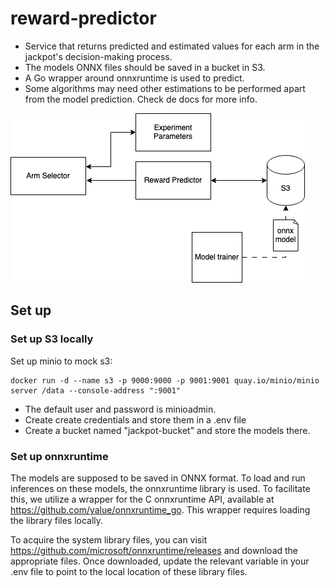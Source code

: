 # reward-predictor

- Service that returns predicted and estimated values for each arm in the jackpot's decision-making process.
- The models ONNX files should be saved in a bucket in S3.
- A Go wrapper around onnxruntime is used to predict.
- Some algorithms may need other estimations to be performed apart from the model prediction. Check de docs
for more info.

![reward-predictor diagram](diagrams/reward-predictor.drawio.png)


## Set up

### Set up S3 locally
Set up minio to mock s3:
```
docker run -d --name s3 -p 9000:9000 -p 9001:9001 quay.io/minio/minio server /data --console-address ":9001"
```
- The default user and password is minioadmin.
- Create create credentials and store them in a .env file 
- Create a bucket named "jackpot-bucket" and store the models there.

### Set up onnxruntime
The models are supposed to be saved in ONNX format. To load and run inferences on these models, the 
onnxruntime library is used. To facilitate this, we utilize a wrapper for the C onnxruntime API, available 
at https://github.com/yalue/onnxruntime_go. This wrapper requires loading the library files locally.

To acquire the system library files, you can visit https://github.com/microsoft/onnxruntime/releases and 
download the appropriate files. Once downloaded, update the relevant variable in your .env file to point to 
the local location of these library files.



